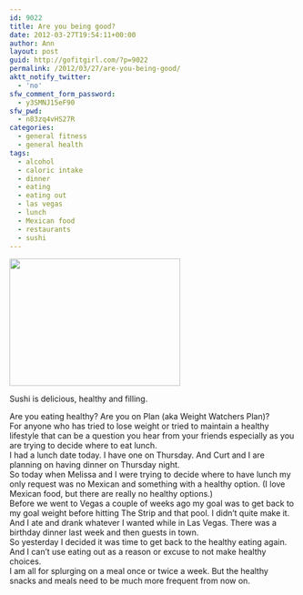 ```yaml
---
id: 9022
title: Are you being good?
date: 2012-03-27T19:54:11+00:00
author: Ann
layout: post
guid: http://gofitgirl.com/?p=9022
permalink: /2012/03/27/are-you-being-good/
aktt_notify_twitter:
  - 'no'
sfw_comment_form_password:
  - y3SMNJ15eF90
sfw_pwd:
  - n83zq4vHS27R
categories:
  - general fitness
  - general health
tags:
  - alcohol
  - caloric intake
  - dinner
  - eating
  - eating out
  - las vegas
  - lunch
  - Mexican food
  - restaurants
  - sushi
---
```

<div id="attachment_9027" style="width: 310px" class="wp-caption alignleft">
  <a href="http://gofitgirl.com/blog/wp-content/uploads/2012/03/sushi.jpg"><img class="size-medium wp-image-9027" title="sushi" src="http://gofitgirl.com/blog/wp-content/uploads/2012/03/sushi-300x224.jpg" alt="" width="300" height="224" /></a>
  
  <p class="wp-caption-text">
    Sushi is delicious, healthy and filling.
  </p>
</div>

  
Are you eating healthy? Are you on Plan (aka Weight Watchers Plan)?  
For anyone who has tried to lose weight or tried to maintain a healthy lifestyle that can be a question you hear from your friends especially as you are trying to decide where to eat lunch.  
I had a lunch date today. I have one on Thursday. And Curt and I are planning on having dinner on Thursday night.  
So today when Melissa and I were trying to decide where to have lunch my only request was no Mexican and something with a healthy option. (I love Mexican food, but there are really no healthy options.)  
Before we went to Vegas a couple of weeks ago my goal was to get back to my goal weight before hitting The Strip and that pool. I didn&#8217;t quite make it. And I ate and drank whatever I wanted while in Las Vegas. There was a birthday dinner last week and then guests in town.  
So yesterday I decided it was time to get back to the healthy eating again. And I can&#8217;t use eating out as a reason or excuse to not make healthy choices.  
I am all for splurging on a meal once or twice a week. But the healthy snacks and meals need to be much more frequent from now on.